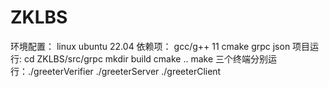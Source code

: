 # ZKLBS
环境配置：
  linux ubuntu 22.04
依赖项：
  gcc/g++ 11
  cmake
  grpc
  json
项目运行:
  cd ZKLBS/src/grpc
  mkdir build
  cmake ..
  make
  三个终端分别运行：./greeterVerifier ./greeterServer ./greeterClient
